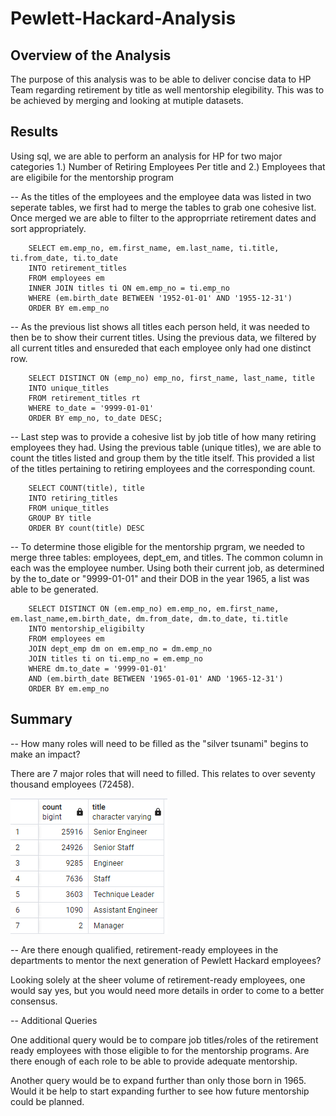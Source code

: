 # Pewlett-Hackard-Analysis

## Overview of the Analysis 
The purpose of this analysis was to be able to deliver concise data to HP Team regarding retirement by title as well mentorship elegibility. This was to be achieved by merging and looking at mutiple datasets. 

## Results
Using sql, we are able to perform an analysis for HP for two major categories 1.) Number of Retiring Employees Per title and 2.) Employees that are eligibile for the mentorship program 

 -- As the titles of the employees and the employee data was listed in two seperate tables, we first had to merge the tables to grab one cohesive list. Once merged we are able to filter to the approprriate retirement dates and sort appropriately. 

        SELECT em.emp_no, em.first_name, em.last_name, ti.title, ti.from_date, ti.to_date
        INTO retirement_titles
        FROM employees em
        INNER JOIN titles ti ON em.emp_no = ti.emp_no
        WHERE (em.birth_date BETWEEN '1952-01-01' AND '1955-12-31')
        ORDER BY em.emp_no

-- As the previous list shows all titles each person held, it was needed to then be to show their current titles. Using the previous data, we filtered by all current titles and ensureded that each employee only had one distinct row. 

        SELECT DISTINCT ON (emp_no) emp_no, first_name, last_name, title
        INTO unique_titles
        FROM retirement_titles rt
        WHERE to_date = '9999-01-01'
        ORDER BY emp_no, to_date DESC;

-- Last step was to provide a cohesive list by job title of how many retiring employees they had. Using the previous table (unique titles), we are able to count the titles listed and group them by the title itself.  This provided a list of the titles pertaining to retiring employees and the corresponding count. 

        SELECT COUNT(title), title
        INTO retiring_titles
        FROM unique_titles
        GROUP BY title
        ORDER BY count(title) DESC

-- To determine those eligible for the mentorship prgram, we needed to merge three tables: employees, dept_em, and titles. The common column in each was the employee number. Using both their current job, as determined by the to_date or "9999-01-01" and their DOB in the year 1965, a list was able to be generated. 

        SELECT DISTINCT ON (em.emp_no) em.emp_no, em.first_name, em.last_name,em.birth_date, dm.from_date, dm.to_date, ti.title
        INTO mentorship_eligibilty
        FROM employees em
        JOIN dept_emp dm on em.emp_no = dm.emp_no
        JOIN titles ti on ti.emp_no = em.emp_no
        WHERE dm.to_date = '9999-01-01'
        AND (em.birth_date BETWEEN '1965-01-01' AND '1965-12-31')
        ORDER BY em.emp_no 



## Summary 

-- How many roles will need to be filled as the "silver tsunami" begins to make an impact?

There are 7 major roles that will need to filled. This relates to over seventy thousand employees (72458).

![Unique_Titles.png](unique_titles.png)

-- Are there enough qualified, retirement-ready employees in the departments to mentor the next generation of Pewlett Hackard employees?

Looking solely at the sheer volume of retirement-ready employees, one would say yes, but you would need more details in order to come to a better consensus. 

-- Additional Queries 

One additional query would be to compare job titles/roles of the retirement ready employees with those eligible to for the mentorship programs. Are there enough of each role to be able to provide adequate mentorship. 

Another query would be to expand further than only those born in 1965. Would it be help to start expanding further to see how future mentorship could be planned. 
